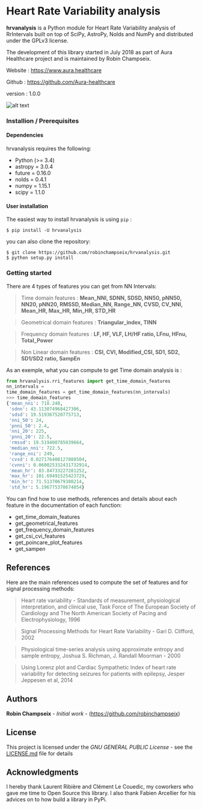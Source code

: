 # Heart Rate Variability analysis

**hrvanalysis** is a Python module for Heart Rate Variability analysis of RrIntervals built on top of SciPy, AstroPy, Nolds and NumPy and distributed under the GPLv3 license.

The development of this library started in July 2018 as part of Aura Healthcare project and is maintained by Robin Champseix.

Website : https://www.aura.healthcare 

Github : https://github.com/Aura-healthcare

version : 1.0.0

![alt text](https://github.com/robinchampseix/hrvanalysis/blob/develop_hrvanalysis/figures/timeserie_distrib_plot.png)

### Installion / Prerequisites

#### Dependencies

hrvanalysis requires the following:
- Python (>= 3.4)
- astropy = 3.0.4
- future = 0.16.0
- nolds = 0.4.1
- numpy = 1.15.1
- scipy = 1.1.0

#### User installation

The easiest way to install hrvanalysis is using ``pip`` :

    $ pip install -U hrvanalysis

you can also clone the repository:

    $ git clone https://github.com/robinchampseix/hrvanalysis.git
    $ python setup.py install

### Getting started 

There are 4 types of features you can get from NN Intervals: 

> Time domain features : **Mean_NNI, SDNN, SDSD, NN50, pNN50, NN20, pNN20, RMSSD, Median_NN, Range_NN, CVSD, CV_NNI, Mean_HR, Max_HR, Min_HR, STD_HR**

> Geometrical domain features : **Triangular_index, TINN**

> Frequency domain features : **LF, HF, VLF, LH/HF ratio, LFnu, HFnu, Total_Power**

> Non Linear domain features : **CSI, CVI, Modified_CSI, SD1, SD2, SD1/SD2 ratio, SampEn**

As an exemple, what you can compute to get Time domain analysis is :

```python
from hrvanalysis.rri_features import get_time_domain_features
nn_intervals = 
time_domain_features = get_time_domain_features(nn_intervals)
>>> time_domain_features
{'mean_nni': 718.248,
 'sdnn': 43.113074968427306,
 'sdsd': 19.519367520775713,
 'nni_50': 24,
 'pnni_50': 2.4,
 'nni_20': 225,
 'pnni_20': 22.5,
 'rmssd': 19.519400785039664,
 'median_nni': 722.5,
 'range_nni': 249,
 'cvsd': 0.027176408127888504,
 'cvnni': 0.060025332431732914,
 'mean_hr': 83.84733227281252,
 'max_hr': 101.69491525423729,
 'min_hr': 71.51370679380214,
 'std_hr': 5.196775370674054}
```

You can find how to use methods, references and details about each feature in the documentation of each function:
- get_time_domain_features
- get_geometrical_features
- get_frequency_domain_features
- get_csi_cvi_features
- get_poincare_plot_features
- get_sampen

## References

Here are the main references used to compute the set of features and for signal processing methods:

> Heart rate variability - Standards of measurement, physiological interpretation, and clinical use, Task Force of The European Society of Cardiology and The North American Society of Pacing and Electrophysiology, 1996
    
> Signal Processing Methods for Heart Rate Variability - Gari D. Clifford, 2002

> Physiological time-series analysis using approximate entropy and sample entropy, Joshua S. Richman, J. Randall Moorman - 2000
    
> Using Lorenz plot and Cardiac Sympathetic Index of heart rate variability for detecting seizures for patients with epilepsy, Jesper Jeppesen et al, 2014

## Authors

**Robin Champseix** - *Initial work* - (https://github.com/robinchampseix)

## License

This project is licensed under the *GNU GENERAL PUBLIC License* - see the [LICENSE.md](https://github.com/Aura-healthcare/Aura_data_analysis_platform/blob/dev_robin/hrv_library/LICENSE) file for details

## Acknowledgments

I hereby thank Laurent Ribière and Clément Le Couedic, my coworkers who gave me time to Open Source this library.
I also thank Fabien Arcellier for his advices on to how build a library in PyPi.
